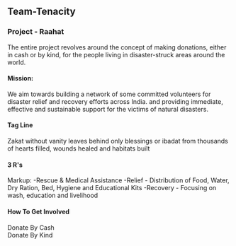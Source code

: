 ## Team-Tenacity

### Project - Raahat

The entire project revolves around the concept of making donations, either in cash or by kind, for the people living in disaster-struck areas around the world.
#### Mission:
We aim towards building a network of some committed volunteers for disaster relief and recovery efforts across India. 
and providing immediate, effective and sustainable support for the victims of natural disasters.

#### Tag Line
Zakat without vanity leaves behind only blessings or ibadat from thousands of hearts filled, wounds healed and habitats built

#### 3 R's
Markup: -Rescue & Medical Assistance
        -Relief - Distribution of Food, Water, Dry Ration, Bed, Hygiene and Educational Kits
        -Recovery - Focusing on wash, education and livelihood

#### How To Get Involved
Donate By Cash <br>
Donate By Kind


